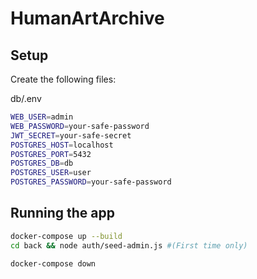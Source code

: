 # HumanArtArchive
## Setup
Create the following files:

db/.env
```bash
WEB_USER=admin
WEB_PASSWORD=your-safe-password
JWT_SECRET=your-safe-secret
POSTGRES_HOST=localhost
POSTGRES_PORT=5432
POSTGRES_DB=db
POSTGRES_USER=user
POSTGRES_PASSWORD=your-safe-password
```

## Running the app
```bash
docker-compose up --build
cd back && node auth/seed-admin.js #(First time only)

docker-compose down
```